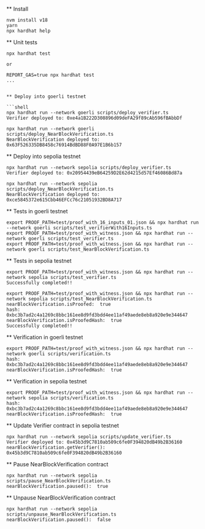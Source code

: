 ** Install

```shell
nvm install v18
yarn
npx hardhat help
```

** Unit tests

```shell
npx hardhat test

or

REPORT_GAS=true npx hardhat test
...


** Deploy into goerli testnet

```shell
npx hardhat run --network goerli scripts/deploy_verifier.ts
Verifier deployed to: 0xe4a1B222D308896d09deFA29f89cAb596fBAbbDf

npx hardhat run --network goerli scripts/deploy_NearBlockVerification.ts
NearBlockVerification deployed to: 0x63F526335DB8458c76914BdBD88F0A97E1B6b157
```

** Deploy into sepolia testnet

```shell
npx hardhat run --network sepolia scripts/deploy_verifier.ts
Verifier deployed to: 0x20954439eB64259D2E62d4215d57Ef46086Bd87a

npx hardhat run --network sepolia scripts/deploy_NearBlockVerification.ts
NearBlockVerification deployed to: 0xce5845372e615Cbb46EFCc76c21051932BD8A717
```

** Tests in goerli testnet

```shell
export PROOF_PATH=test/proof_with_16_inputs_01.json && npx hardhat run --network goerli scripts/test_verifierWith16Inputs.ts
export PROOF_PATH=test/proof_with_witness.json && npx hardhat run --network goerli scripts/test_verifier.ts
export PROOF_PATH=test/proof_with_witness.json && npx hardhat run --network goerli scripts/test_NearBlockVerification.ts
```

** Tests in sepolia testnet

```shell
export PROOF_PATH=test/proof_with_witness.json && npx hardhat run --network sepolia scripts/test_verifier.ts
Successfully completed!!

export PROOF_PATH=test/proof_with_witness.json && npx hardhat run --network sepolia scripts/test_NearBlockVerification.ts
nearBlockVerification.isProofed:  true
hash:  0xbc3b7ad2c4a1269c8bbc161ee8d9fd3bdd4ee11af49aede8eb8a920e9e344647
nearBlockVerification.isProofedHash:  true
Successfully completed!!
```

** Verification in goerli testnet

```shell
export PROOF_PATH=test/proof_with_witness.json && npx hardhat run --network goerli scripts/verification.ts
hash:  0xbc3b7ad2c4a1269c8bbc161ee8d9fd3bdd4ee11af49aede8eb8a920e9e344647
nearBlockVerification.isProofedHash:  true
```

** Verification in sepolia testnet

```shell
export PROOF_PATH=test/proof_with_witness.json && npx hardhat run --network sepolia scripts/verification.ts
hash:  0xbc3b7ad2c4a1269c8bbc161ee8d9fd3bdd4ee11af49aede8eb8a920e9e344647
nearBlockVerification.isProofedHash:  true
```

** Update Verifier contract in sepolia testnet

```shell
npx hardhat run --network sepolia scripts/update_verifier.ts
Verifier deployed to: 0x45b3d9C7810ab509c6fe0F394820dB49b2B36160
nearBlockVerification.getVerifier():  0x45b3d9C7810ab509c6fe0F394820dB49b2B36160
```

** Pause NearBlockVerification contract

```shell
npx hardhat run --network sepolia scripts/pause_NearBlockVerification.ts
nearBlockVerification.paused():  true
```

** Unpause NearBlockVerification contract

```shell
npx hardhat run --network sepolia scripts/unpause_NearBlockVerification.ts
nearBlockVerification.paused():  false
```
